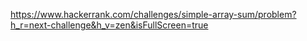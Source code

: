 https://www.hackerrank.com/challenges/simple-array-sum/problem?h_r=next-challenge&h_v=zen&isFullScreen=true
